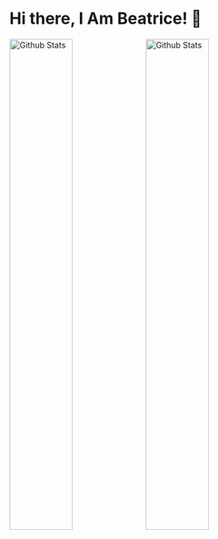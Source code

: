 # Hi there, I Am Beatrice! 👋

<img src="https://github-readme-stats.vercel.app/api?username=BeatriceWambuiMbugua&theme=radical&show_icons=true" alt="Github Stats" width= "47%" align="left"/>

<img src="https://github-readme-stats.vercel.app/api/top-langs/?username=BeatriceWambuiMbugua&layout=compact" alt="Github Stats" width= "47%" align="left"/>












